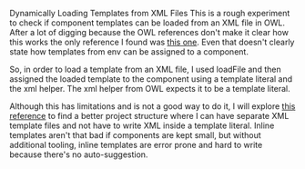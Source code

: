 Dynamically Loading Templates from XML Files
This is a rough experiment to check if component templates can be loaded from an XML file in OWL. After a lot of digging because the OWL references don't make it clear how this works the only reference I found was [this one](https://github.com/odoo/owl/blob/master/doc/reference/app.md#loading-templates). Even that doesn't clearly state how templates from env can be assigned to a component.

So, in order to load a template from an XML file, I used loadFile and then assigned the loaded template to the component using a template literal and the xml helper. The xml helper from OWL expects it to be a template literal.

Although this has limitations and is not a good way to do it, I will explore [this reference](https://github.com/odoo/owl/blob/master/doc/reference/precompiling_templates.md) to find a better project structure where I can have separate XML template files and not have to write XML inside a template literal. Inline templates aren't that bad if components are kept small, but without additional tooling, inline templates are error prone and hard to write because there's no auto-suggestion.